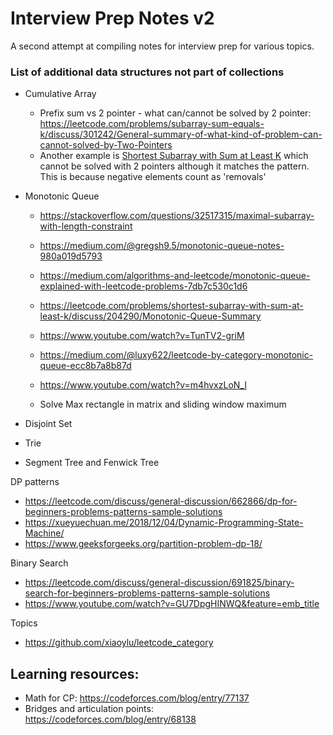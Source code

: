 # Interview Prep Notes v2

A second attempt at compiling notes for interview prep for various topics.


### List of additional data structures not part of collections

- Cumulative Array
  - Prefix sum vs 2 pointer - what can/cannot be solved by 2 pointer: https://leetcode.com/problems/subarray-sum-equals-k/discuss/301242/General-summary-of-what-kind-of-problem-can-cannot-solved-by-Two-Pointers
  - Another example is [Shortest Subarray with Sum at Least K](https://leetcode.com/problems/shortest-subarray-with-sum-at-least-k/) which cannot be solved with 2 pointers although it matches the pattern. This is because negative elements count as 'removals'

- Monotonic Queue
  - https://stackoverflow.com/questions/32517315/maximal-subarray-with-length-constraint
  
  - https://medium.com/@gregsh9.5/monotonic-queue-notes-980a019d5793 
  - https://medium.com/algorithms-and-leetcode/monotonic-queue-explained-with-leetcode-problems-7db7c530c1d6
  - https://leetcode.com/problems/shortest-subarray-with-sum-at-least-k/discuss/204290/Monotonic-Queue-Summary
  - https://www.youtube.com/watch?v=TunTV2-griM
  - https://medium.com/@luxy622/leetcode-by-category-monotonic-queue-ecc8b7a8b87d
  - https://www.youtube.com/watch?v=m4hvxzLoN_I
  - Solve Max rectangle in matrix and sliding window maximum
- Disjoint Set
- Trie
- Segment Tree and Fenwick Tree

DP patterns
- https://leetcode.com/discuss/general-discussion/662866/dp-for-beginners-problems-patterns-sample-solutions
- https://xueyuechuan.me/2018/12/04/Dynamic-Programming-State-Machine/
- https://www.geeksforgeeks.org/partition-problem-dp-18/


Binary Search
- https://leetcode.com/discuss/general-discussion/691825/binary-search-for-beginners-problems-patterns-sample-solutions
- https://www.youtube.com/watch?v=GU7DpgHINWQ&feature=emb_title

Topics
- https://github.com/xiaoylu/leetcode_category

## Learning resources:

- Math for CP: https://codeforces.com/blog/entry/77137
- Bridges and articulation points: https://codeforces.com/blog/entry/68138

